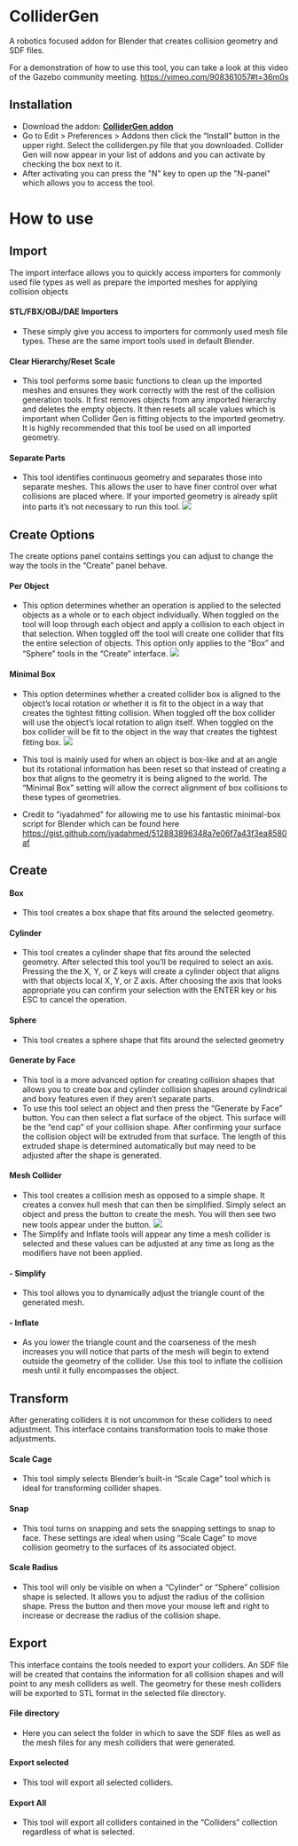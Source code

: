 # ColliderGen
A robotics focused addon for Blender that creates collision geometry and SDF files.

For a demonstration of how to use this tool, you can take a look at this video of the Gazebo community meeting.
https://vimeo.com/908361057#t=36m0s

## Installation
 - Download the addon: **[ColliderGen addon](https://github.com/cole-bsmr/collidergen/blob/main/collidergen.py)**
 - Go to Edit > Preferences > Addons then click the “Install” button in the upper right. Select the collidergen.py file that you downloaded. Collider Gen will now appear in your list of addons and you can activate by checking the box next to it.
 - After activating you can press the "N" key to open up the "N-panel" which allows you to access the tool.

# How to use

## Import
The import interface allows you to quickly access importers for commonly used file types as well as prepare the imported meshes for applying collision objects
#### STL/FBX/OBJ/DAE Importers
 - These simply give you access to importers for commonly used mesh file types. These are the same import tools used in default Blender.
#### Clear Hierarchy/Reset Scale
 - This tool performs some basic functions to clean up the imported meshes and ensures they work correctly with the rest of the collision generation tools. It first removes objects from any imported hierarchy and deletes the empty objects. It then resets all scale values which is important when Collider Gen is fitting objects to the imported geometry. It is highly recommended that this tool be used on all imported geometry.
#### Separate Parts
 - This tool identifies continuous geometry and separates those into separate meshes. This allows the user to have finer control over what collisions are placed where. If your imported geometry is already split into parts it’s not necessary to run this tool.
![](https://i.imgur.com/m6bmgMc.png)

## Create Options
The create options panel contains settings you can adjust to change the way the tools in the “Create” panel behave.
#### Per Object
 - This option determines whether an operation is applied to the selected objects as a whole or to each object individually. When toggled on the tool will loop through each object and apply a collision to each object in that selection. When toggled off the tool will create one collider that fits the entire selection of objects. This option only applies to the “Box” and “Sphere” tools in the “Create” interface.
![](https://i.imgur.com/xhE0KGM.png)
#### Minimal Box
 - This option determines whether a created collider box is aligned to the object’s local rotation or whether it is fit to the object in a way that creates the tightest fitting collision. When toggled off the box collider will use the object’s local rotation to align itself. When toggled on the box collider will be fit to the object in the way that creates the tightest fitting box.
![](https://i.imgur.com/vTnr4ON.png)

 - This tool is mainly used for when an object is box-like and at an angle but its rotational information has been reset so that instead of creating a box that aligns to the geometry it is being aligned to the world. The “Minimal Box” setting will allow the correct alignment of box collisions to these types of geometries.
 - Credit to "iyadahmed" for allowing me to use his fantastic minimal-box script for Blender which can be found here https://gist.github.com/iyadahmed/512883896348a7e06f7a43f3ea8580af

## Create
#### Box
 - This tool creates a box shape that fits around the selected geometry.
#### Cylinder
 - This tool creates a cylinder shape that fits around the selected geometry. After selected this tool you’ll be required to select an axis. Pressing the the X, Y, or Z keys will create a cylinder object that aligns with that objects local X, Y, or Z axis. After choosing the axis that looks appropriate you can confirm your selection with the ENTER key or his ESC to cancel the operation. 
#### Sphere
 - This tool creates a sphere shape that fits around the selected geometry
#### Generate by Face
 - This tool is a more advanced option for creating collision shapes that allows you to create box and cylinder collision shapes around cylindrical and boxy features even if they aren’t separate parts.
 - To use this tool select an object and then press the “Generate by Face” button. You can then select a flat surface of the object. This surface will be the “end cap” of your collision shape. After confirming your surface the collision object will be extruded from that surface. The length of this extruded shape is determined automatically but may need to be adjusted after the shape is generated.
#### Mesh Collider
 - This tool creates a collision mesh as opposed to a simple shape. It creates a convex hull mesh that can then be simplified. Simply select an object and press the button to create the mesh. You will then see two new tools appear under the button.
![](https://i.imgur.com/IJpDfwR.png)
 - The Simplify and Inflate tools will appear any time a mesh collider is selected and these values can be adjusted at any time as long as the modifiers have not been applied.
#### - Simplify
 - This tool allows you to dynamically adjust the triangle count of the generated mesh.
#### - Inflate
 - As you lower the triangle count and the coarseness of the mesh increases you will notice that parts of the mesh will begin to extend outside the geometry of the collider. Use this tool to inflate the collision mesh until it fully encompasses the object.

## Transform
After generating colliders it is not uncommon for these colliders to need adjustment. This interface contains transformation tools to make those adjustments.

#### Scale Cage
 - This tool simply selects Blender’s built-in “Scale Cage” tool which is ideal for transforming collider shapes.
#### Snap
 - This tool turns on snapping and sets the snapping settings to snap to face. These settings are ideal when using “Scale Cage” to move collision geometry to the surfaces of its associated object.
#### Scale Radius
 - This tool will only be visible on when a “Cylinder” or “Sphere” collision shape is selected. It allows you to adjust the radius of the collision shape. Press the button and then move your mouse left and right to increase or decrease the radius of the collision shape.

## Export
This interface contains the tools needed to export your colliders. An SDF file will be created that contains the information for all collision shapes and will point to any mesh colliders as well. The geometry for these mesh colliders will be exported to STL format in the selected file directory.
#### File directory
 - Here you can select the folder in which to save the SDF files as well as the mesh files for any mesh colliders that were generated.
#### Export selected
 - This tool will export all selected colliders.
#### Export All
 - This tool will export all colliders contained in the “Colliders” collection regardless of what is selected.


